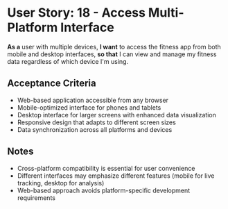 # User Story: 18 - Access Multi-Platform Interface

**As a** user with multiple devices,
**I want** to access the fitness app from both mobile and desktop interfaces,
**so that** I can view and manage my fitness data regardless of which device I'm using.

## Acceptance Criteria

* Web-based application accessible from any browser
* Mobile-optimized interface for phones and tablets
* Desktop interface for larger screens with enhanced data visualization
* Responsive design that adapts to different screen sizes
* Data synchronization across all platforms and devices

## Notes

* Cross-platform compatibility is essential for user convenience
* Different interfaces may emphasize different features (mobile for live tracking, desktop for analysis)
* Web-based approach avoids platform-specific development requirements